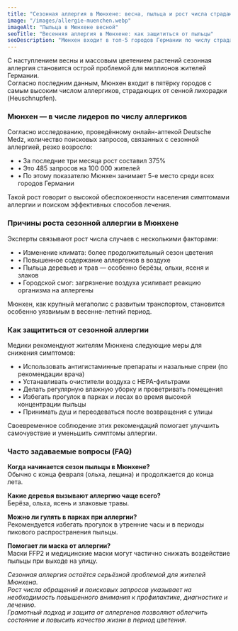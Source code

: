 ```yaml
---
title: "Сезонная аллергия в Мюнхене: весна, пыльца и рост числа страдающих от сенной лихорадки"
image: "/images/allergie-muenchen.webp"
imageAlt: "Пыльца в Мюнхене весной"
seoTitle: "Весенняя аллергия в Мюнхене: как защититься от пыльцы"
seoDescription: "Мюнхен входит в топ-5 городов Германии по числу страдающих от сенной лихорадки. Причины, рекомендации и профилактика в период цветения."
---
```


С наступлением весны и массовым цветением растений сезонная аллергия становится острой проблемой для миллионов жителей Германии.  
Согласно последним данным, Мюнхен входит в пятёрку городов с самым высоким числом аллергиков, страдающих от сенной лихорадки (Heuschnupfen).

### Мюнхен — в числе лидеров по числу аллергиков

Согласно исследованию, проведённому онлайн-аптекой Deutsche Medz, количество поисковых запросов, связанных с сезонной аллергией, резко возросло:

- • За последние три месяца рост составил 375%  
- • Это 485 запросов на 100 000 жителей  
- • По этому показателю Мюнхен занимает 5-е место среди всех городов Германии

Такой рост говорит о высокой обеспокоенности населения симптомами аллергии и поиском эффективных способов лечения.

### Причины роста сезонной аллергии в Мюнхене

Эксперты связывают рост числа случаев с несколькими факторами:

- • Изменение климата: более продолжительный сезон цветения  
- • Повышенное содержание аллергенов в воздухе  
- • Пыльца деревьев и трав — особенно берёзы, ольхи, ясеня и злаков  
- • Городской смог: загрязнение воздуха усиливает реакцию организма на аллергены

Мюнхен, как крупный мегаполис с развитым транспортом, становится особенно уязвимым в весенне-летний период.

### Как защититься от сезонной аллергии

Медики рекомендуют жителям Мюнхена следующие меры для снижения симптомов:

- • Использовать антигистаминные препараты и назальные спреи (по рекомендации врача)  
- • Устанавливать очистители воздуха с HEPA-фильтрами  
- • Делать регулярную влажную уборку и проветривать помещения  
- • Избегать прогулок в парках и лесах во время высокой концентрации пыльцы  
- • Принимать душ и переодеваться после возвращения с улицы

Своевременное соблюдение этих рекомендаций помогает улучшить самочувствие и уменьшить симптомы аллергии.

### Часто задаваемые вопросы (FAQ)

**Когда начинается сезон пыльцы в Мюнхене?**  
Обычно с конца февраля (ольха, лещина) и продолжается до конца лета.

**Какие деревья вызывают аллергию чаще всего?**  
Берёза, ольха, ясень и злаковые травы.

**Можно ли гулять в парках при аллергии?**  
Рекомендуется избегать прогулок в утренние часы и в периоды пикового распространения пыльцы.

**Помогает ли маска от аллергии?**  
Маски FFP2 и медицинские маски могут частично снижать воздействие пыльцы при выходе на улицу.


*Сезонная аллергия остаётся серьёзной проблемой для жителей Мюнхена.  
Рост числа обращений и поисковых запросов указывает на необходимость повышенного внимания к профилактике, диагностике и лечению.  
Грамотный подход и защита от аллергенов позволяют облегчить состояние и повысить качество жизни в период цветения.*
